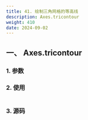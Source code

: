 ```yaml
---
title: 41. 绘制三角网格的等高线
description: Axes.tricontour
weight: 410
date: 2024-09-02
---
```

<style>
th, td {
  border: 1px solid rgb(190, 190, 190);
}
</style>


## 一、 Axes.tricontour


### 1. 参数




### 2. 使用



```python


```


### 3. 源码
```python

```




